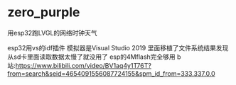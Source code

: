 # zero_purple
用esp32跑LVGL的网络时钟天气

esp32用vs的idf插件  模拟器是Visual Studio 2019
里面移植了文件系统结果发现从sd卡里面读取数据太慢了就没用了 esp的4Mflash完全够用
b站:https://www.bilibili.com/video/BV1aq4y1T76T?from=search&seid=4654091556087724155&spm_id_from=333.337.0.0
